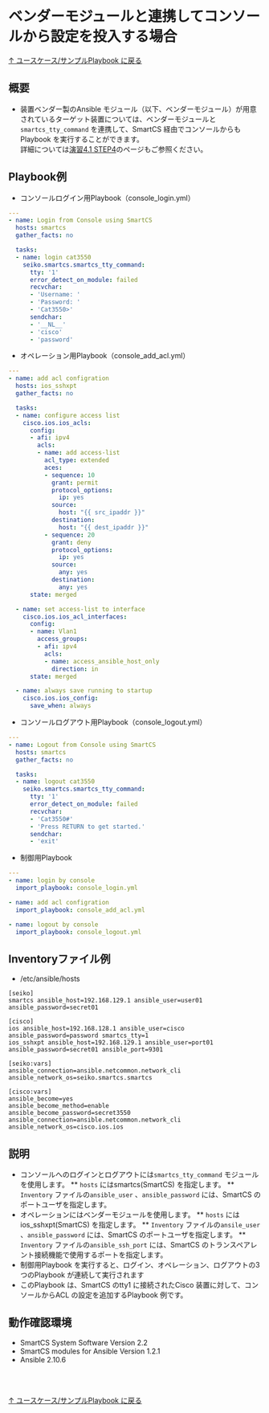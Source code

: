 # ベンダーモジュールと連携してコンソールから設定を投入する場合

[↑ ユースケース/サンプルPlaybook に戻る](../playbook-example.md)

## 概要

* 装置ベンダー製のAnsible モジュール（以下、ベンダーモジュール）が用意されているターゲット装置については、ベンダーモジュールと`smartcs_tty_command` を連携して、SmartCS 経由でコンソールからもPlaybook を実行することができます。<br>
詳細については[演習4.1 STEP4](https://github.com/ssol-smartcs/ansible-handson/blob/master/SmartCSxIOS/4.1-automation_of_operation_error_recovery.md#step-4-%E3%82%B3%E3%83%B3%E3%82%BD%E3%83%BC%E3%83%ABSmartCS%E7%B5%8C%E7%94%B1%E3%81%A7%E8%A8%AD%E5%AE%9A%E3%82%92%E5%BE%A9%E6%97%A7%E3%81%95%E3%81%9B%E3%82%8B)のページもご参照ください。


## Playbook例

* コンソールログイン用Playbook（console_login.yml）
```yaml
---
- name: Login from Console using SmartCS
  hosts: smartcs
  gather_facts: no

  tasks:
  - name: login cat3550
    seiko.smartcs.smartcs_tty_command:
      tty: '1'
      error_detect_on_module: failed
      recvchar:
      - 'Username: '
      - 'Password: '
      - 'Cat3550>'
      sendchar:
      - '__NL__'
      - 'cisco'
      - 'password'
```

* オペレーション用Playbook（console_add_acl.yml）
```yaml
---
- name: add acl configration
  hosts: ios_sshxpt
  gather_facts: no

  tasks:
  - name: configure access list
    cisco.ios.ios_acls:
      config:
      - afi: ipv4
        acls:
        - name: add access-list
          acl_type: extended
          aces:
          - sequence: 10
            grant: permit
            protocol_options:
              ip: yes
            source:
              host: "{{ src_ipaddr }}"
            destination:
              host: "{{ dest_ipaddr }}"
          - sequence: 20
            grant: deny
            protocol_options:
              ip: yes
            source:
              any: yes
            destination:
              any: yes
      state: merged

  - name: set access-list to interface
    cisco.ios.ios_acl_interfaces:
      config:
      - name: Vlan1
        access_groups:
        - afi: ipv4
          acls:
          - name: access_ansible_host_only
            direction: in
      state: merged

  - name: always save running to startup
    cisco.ios.ios_config:
      save_when: always
```

* コンソールログアウト用Playbook（console_logout.yml）
```yaml
---
- name: Logout from Console using SmartCS
  hosts: smartcs
  gather_facts: no

  tasks:
  - name: logout cat3550
    seiko.smartcs.smartcs_tty_command:
      tty: '1'
      error_detect_on_module: failed
      recvchar:
      - 'Cat3550#'
      - 'Press RETURN to get started.'
      sendchar:
      - 'exit'
```

* 制御用Playbook
```yaml
---
- name: login by console
  import_playbook: console_login.yml

- name: add acl configration
  import_playbook: console_add_acl.yml

- name: logout by console
  import_playbook: console_logout.yml
```

## Inventoryファイル例

* /etc/ansible/hosts
```
[seiko]
smartcs ansible_host=192.168.129.1 ansible_user=user01 ansible_password=secret01

[cisco]
ios ansible_host=192.168.128.1 ansible_user=cisco ansible_password=password smartcs_tty=1
ios_sshxpt ansible_host=192.168.129.1 ansible_user=port01 ansible_password=secret01 ansible_port=9301

[seiko:vars]
ansible_connection=ansible.netcommon.network_cli
ansible_network_os=seiko.smartcs.smartcs

[cisco:vars]
ansible_become=yes
ansible_become_method=enable
ansible_become_password=secret3550
ansible_connection=ansible.netcommon.network_cli
ansible_network_os=cisco.ios.ios
```


## 説明

* コンソールへのログインとログアウトには`smartcs_tty_command` モジュールを使用します。
** `hosts` にはsmartcs(SmartCS) を指定します。
** `Inventory` ファイルの`ansible_user` 、`ansible_password` には、SmartCS のポートユーザを指定します。
* オペレーションにはベンダーモジュールを使用します。
** `hosts` にはios_sshxpt(SmartCS) を指定します。
** `Inventory` ファイルの`ansile_user` 、`ansible_password` には、SmartCS のポートユーザを指定します。
** `Inventory` ファイルの`ansible_ssh_port` には、SmartCS のトランスペアレント接続機能で使用するポートを指定します。
* 制御用Playbook を実行すると、ログイン、オペレーション、ログアウトの3つのPlaybook が連続して実行されます
* このPlaybook は、SmartCS のtty1 に接続されたCisco 装置に対して、コンソールからACL の設定を追加するPlaybook 例です。


## 動作確認環境
* SmartCS System Software Version 2.2
* SmartCS modules for Ansible Version 1.2.1
* Ansible 2.10.6

<br><br>

[↑ ユースケース/サンプルPlaybook に戻る](../playbook-example.md)
